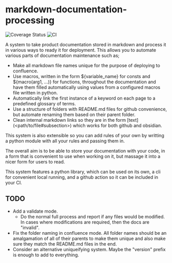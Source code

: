 # markdown-documentation-processing

![Coverage Status](https://coveralls.io/repos/github/OriginalDaemon/markdown-documentation-processing/badge.svg?branch=main&service=github) ![CI](https://github.com/OriginalDaemon/markdown-documentation-processing/actions/workflows/ci.yml/badge.svg)

A system to take product documentation stored in markdown and process it in various ways to ready it for deployment. This allows you to automate various parts of documentation maintenance such as;

 - Make all markdown file names unique for the purpose of deploying to confluence.
 - Use macros, written in the form ${variable_name} for consts and ${macro(arg1, ...)} for functions, throughout the documentation and have them filled automatically using values from a configured macros file written in python.
 - Automatically link the first instance of a keyword on each page to a predefined glossary of terms.
 - Use a structure of folders with README.md files for github convenience, but automate renaming them based on their parent folder.
 - Clean internal markdown links so they are in the form \[text\](\<path/to/file#subsection\>) which works for both github and obsidian.

This system is also extensible so you can add rules of your own by writting a python module with all your rules and passing them in. 

The overall aim is to be able to store your documentation with your code, in a form that is convenient to use when working on it, but massage it into a nicer form for users to read.

This system features a python library, which can be used on its own, a cli for convenient local running, and a github action so it can be included in your CI.

## TODO

 - Add a validate mode.
   - Do the normal full process and report if any files would be modified. In cases where modifications are required, then the docs are "invalid".
 - Fix the folder naming in confluence mode. All folder names should be an amalgamation of all of their parents to make them unique and also make sure they match the README.md files in the end.
 - Consider an alternative uniqueifying system. Maybe the "version" prefix is enough to add to everything. 